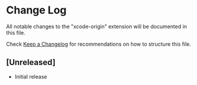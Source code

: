 # Change Log

All notable changes to the "xcode-origin" extension will be documented in this file.

Check [Keep a Changelog](http://keepachangelog.com/) for recommendations on how to structure this file.

## [Unreleased]

- Initial release
